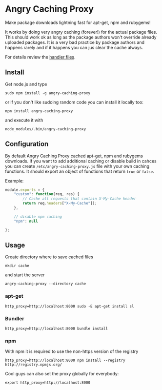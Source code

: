 # Angry Caching Proxy

Make package downloads lightning fast for apt-get, npm and rubygems!

It works by doing very angry caching (forever!) for the actual package files.
This should work ok as long as the package authors won't override already
uploaded packages. It is a very bad practice by package authors and happens
rarely and if it happens you can jus clear the cache always.


For details review the [handler
files](https://github.com/epeli/angry-caching-proxy/tree/master/handlers).


## Install

Get node.js and type

    sudo npm install -g angry-caching-proxy

or if you don't like sudoing random code you can install it locally too:

    npm install angry-caching-proxy

and execute it with

    node_modules/.bin/angry-caching-proxy

## Configuration

By default Angry Caching Proxy cached apt-get, npm and rubygems downloads.  If
you want to add additional caching or disable build in cahces you can create
`/etc/angry-caching-proxy.js` file with your own caching functions.  It should
export an object of functions that return `true` or `false`.

Example:

```javascript
module.exports = {
    "custom": function(req, res) {
        // Cache all requests that contain X-My-Cache header
        return req.headers["X-My-Cache"]);
    },

    // disable npm caching
    "npm": null

};

```


## Usage

Create directory where to save cached files

    mkdir cache

and start the server

    angry-caching-proxy --directory cache

### apt-get

    http_proxy=http://localhost:8000 sudo -E apt-get install sl

### Bundler

    http_proxy=http://localhost:8000 bundle install

### npm

With npm it is required to use the non-https version of the registry

    http_proxy=http://localhost:8000 npm install --registry http://registry.npmjs.org/


Cool guys can also set the proxy globally for everybody:

    export http_proxy=http://localhost:8000


